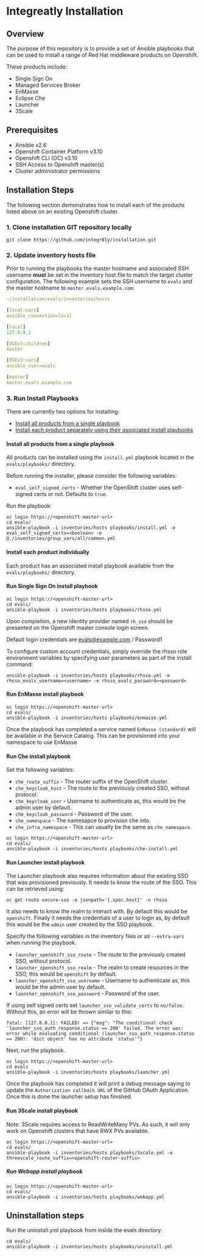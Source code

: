 
# Integreatly Installation

## Overview

The purpose of this repository is to provide a set of Ansible playbooks that can be used to install a range of Red Hat middleware products on Openshift.

These products include:

* Single Sign On
* Managed Services Broker
* EnMasse
* Eclipse Che
* Launcher
* 3Scale

## Prerequisites

* Ansible v2.6
* Openshift Container Platform v3.10
* Openshift CLI (OC) v3.10
* SSH Access to Openshift master(s)
* Cluster administrator permissions

## Installation Steps

The following section demonstrates how to install each of the products listed above on an existing Openshift cluster.

### 1. Clone installation GIT repository locally

```shell
git clone https://github.com/integr8ly/installation.git
```

### 2. Update inventory hosts file

Prior to running the playbooks the master hostname and associated SSH username **must** be set in the inventory host file to match the target cluster configuration. The following example sets the SSH username to ```evals``` and the master hostname to ```master.evals.example.com```:

```yaml
~/installation/evals/inventories/hosts

[local:vars]
ansible_connection=local

[local]
127.0.0.1

[OSEv3:children]
master

[OSEv3:vars]
ansible_user=evals

[master]
master.evals.example.com
```

### 3. Run Install Playbooks

There are currently two options for installing:

* [Install all products from a single playbook](#install-all-products-from-a-single-playbook)
* [Install each product separately using their associated install playbooks](#install-each-product-individually)

#### Install all products from a single playbook

All products can be installed using the ```install.yml``` playbook located in the ```evals/playbooks/``` directory.

Before running the installer, please consider the following variables:

* `eval_self_signed_certs` - Whether the OpenShift cluster uses self-signed certs or not. Defaults to `true`.

Run the playbook:

```shell
oc login https://<openshift-master-url>
cd evals/
ansible-playbook -i inventories/hosts playbooks/install.yml -e eval_self_signed_certs=<boolean> -e @./inventories/group_vars/all/common.yml
```

#### Install each product individually

Each product has an associated install playbook available from the ```evals/playbooks/``` directory.

#### Run Single Sign On install playbook

```shell
oc login https://<openshift-master-url>
cd evals/
ansible-playbook -i inventories/hosts playbooks/rhsso.yml
```

Upon completion, a new identity provider named ```rh_sso``` should be presented on the Openshift master console login screen.

Default login credentials are evals@example.com / Password1

To configure custom account credentials, simply override the rhsso role environment variables by specifying user parameters as part of the install command:

```shell
ansible-playbook -i inventories/hosts playbooks/rhsso.yml -e rhsso_evals_username=<username> -e rhsso_evals_password=<password>
```

#### Run EnMasse install playbook

```shell
oc login https://<openshift-master-url>
cd evals/
ansible-playbook -i inventories/hosts playbooks/enmasse.yml
```

Once the playbook has completed a service named `EnMasse (standard)` will be available
in the Service Catalog. This can be provisioned into your namespace to use EnMasse.

#### Run Che install playbook

Set the following variables:

* `che_route_suffix` - The router suffix of the OpenShift cluster.
* `che_keycloak_host` - The route to the previously created SSO, without protocol.
* `che_keycloak_user` - Username to authenticate as, this would be the admin user by default.
* `che_keycloak_password` - Password of the user.
* `che_namespace` - The namesapce to provision che into.
* `che_infra_namespace` - This can usually be the same as `che_namespace`.

```shell
oc login https://<openshift-master-url>
cd evals/
ansible-playbook -i inventories/hosts playbooks/che-install.yml
```

#### Run Launcher install playbook

The Launcher playbook also requires information about the existing SSO that was
provisioned previously. It needs to know the route of the SSO. This can be
retrieved using:

```shell
oc get route secure-sso -o jsonpath='{.spec.host}' -n rhsso
```

It also needs to know the realm to interact with. By default this would be
`openshift`. Finally it needs the credentials of a user to login as, by default
this would be the `admin` user created by the SSO playbook.

Specify the following variables in the inventory files or as `--extra-vars` when
running the playbook.

* `launcher_openshift_sso_route` - The route to the previously created SSO, without protocol.
* `launcher_openshift_sso_realm` - The realm to create resources in the SSO, this would be `openshift` by default.
* `launcher_openshift_sso_username` - Username to authenticate as, this would be the admin user by default.
* `launcher_openshift_sso_password` - Password of the user.

If using self signed certs set `launcher_sso_validate_certs` to `no/false`.
Without this, an error will be thrown similar to this:

```
fatal: [127.0.0.1]: FAILED! => {"msg": "The conditional check 'launcher_sso_auth_response.status == 200' failed. The error was: error while evaluating conditional (launcher_sso_auth_response.status == 200): 'dict object' has no attribute 'status'"}
```

Next, run the playbook.

```shell
oc login https://<openshift-master-url>
cd evals
ansible-playbook -i inventories/hosts playbooks/launcher.yml
```

Once the playbook has completed it will print a debug message saying to update
the `Authorization callback URL` of the GitHub OAuth Application. Once this is
done the launcher setup has finished.

#### Run 3Scale install playbook

Note: 3Scale requires access to ReadWriteMany PVs. As such, it will only work on Openshift clusters that have RWX PVs available.

```shell
oc login https://<openshift-master-url>
cd evals/
ansible-playbook -i inventories/hosts playbooks/3scale.yml -e threescale_route_suffix=<openshift-router-suffix>
```

##### Run Webapp install playbook

```shell
oc login https://<openshift-master-url>
cd evals/
ansible-playbook -i inventories/hosts playbooks/webapp.yml
```

## Uninstallation steps

Run the uninstall.yml playbook from inside the evals directory:
```shell
cd evals/
ansible-playbook -i inventories/hosts playbooks/uninstall.yml
```